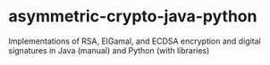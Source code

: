 # asymmetric-crypto-java-python
Implementations of RSA, ElGamal, and ECDSA encryption and digital signatures in Java (manual) and Python (with libraries)
